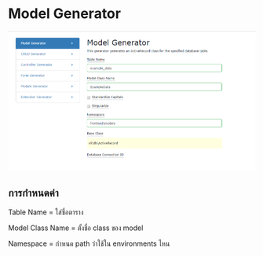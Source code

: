 # Model Generator

![](../../.gitbook/assets/image.png)

## การกำหนดค่า

Table Name = ใส่ชื่อตาราง

Model Class Name = ตั้งชื่อ class ของ model 

Namespace = กำหนด path ว่าใช้ใน environments ไหน

